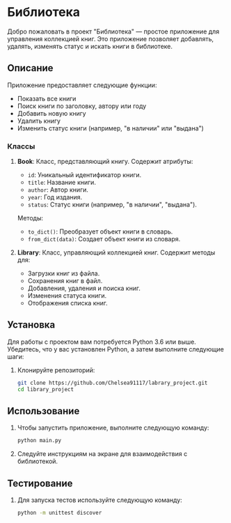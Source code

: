 # Библиотека

Добро пожаловать в проект "Библиотека" — простое приложение для управления коллекцией книг. Это приложение позволяет добавлять, удалять, изменять статус и искать книги в библиотеке.

## Описание

Приложение предоставляет следующие функции:
- Показать все книги
- Поиск книги по заголовку, автору или году
- Добавить новую книгу
- Удалить книгу
- Изменить статус книги (например, "в наличии" или "выдана")

### Классы

1. **Book**: Класс, представляющий книгу. Содержит атрибуты:
   - `id`: Уникальный идентификатор книги.
   - `title`: Название книги.
   - `author`: Автор книги.
   - `year`: Год издания.
   - `status`: Статус книги (например, "в наличии", "выдана").

   Методы:
   - `to_dict()`: Преобразует объект книги в словарь.
   - `from_dict(data)`: Создает объект книги из словаря.

2. **Library**: Класс, управляющий коллекцией книг. Содержит методы для:
   - Загрузки книг из файла.
   - Сохранения книг в файл.
   - Добавления, удаления и поиска книг.
   - Изменения статуса книги.
   - Отображения списка книг.

## Установка

Для работы с проектом вам потребуется Python 3.6 или выше. Убедитесь, что у вас установлен Python, а затем выполните следующие шаги:

1. Клонируйте репозиторий:
   ```bash
   git clone https://github.com/Chelsea91117/labrary_project.git
   cd library_project

## Использование
1. Чтобы запустить приложение, выполните следующую команду:
   ```bash
   python main.py
2. Следуйте инструкциям на экране для взаимодействия с библиотекой.

## Тестирование
1. Для запуска тестов используйте следующую команду:
   ```bash
   python -m unittest discover
